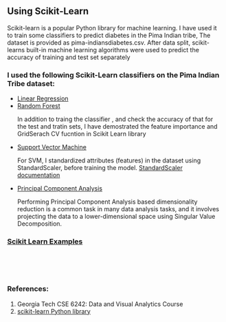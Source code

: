 <h2> Using Scikit-Learn </h2>

  <p>Scikit-learn is a popular Python library for machine learning. I have used it to train some classifiers to
predict diabetes in the Pima Indian tribe, The dataset is provided as pima-indiansdiabetes.csv. After data split, scikit-learns built-in machine learning algorithms were used to predict the accuracy of training and test set separately</p>
 

  <h3>I used the following Scikit-Learn classifiers on the Pima Indian Tribe dataset:</h3>
  <ul>
    <li><a href='https://scikit-learn.org/stable/modules/generated/sklearn.linear_model.LinearRegression.html'>Linear Regression</a></li>
    <li><a href='https://scikit-learn.org/stable/modules/generated/sklearn.ensemble.RandomForestClassifier.html'>Random Forest</a>
            <p>In addition to traing the classifier , and check the accuracy of that for the test and tratin sets, I have demostrated the feature importance and GridSerach CV fucntion in Scikit Learn library</p></li>
    <li><a href='https://scikit-learn.org/stable/modules/svm.html'>Support Vector Machine</a>
    <p>For SVM, I standardized attributes (features) in the dataset using StandardScaler, before training the model.                                                    <a href='https://scikit-learn.org/stable/modules/generated/sklearn.preprocessing.StandardScaler.html'>StandardScaler documentation</a></p>
    </li>
    <li><a href='https://scikit-learn.org/stable/modules/generated/sklearn.decomposition.PCA.html'>Principal Component Analysis</a>
    <p>Performing Principal Component Analysis based dimensionality reduction is a common task in many data analysis tasks, and it involves projecting the data to a lower-dimensional space using Singular Value Decomposition.</p>
    </li>
  </ul>
 
<h3><a href='Scikit_learn_examples.ipynb'>Scikit Learn Examples <a></h3>
<br><br><br>
<h3>References:</h3>
  <ol>
    <li> Georgia Tech CSE 6242: Data and Visual Analytics Course</li>
    <li><a href='https://scikit-learn.org/stable/'>scikit-learn Python library</a></li>
  </ol>
  

